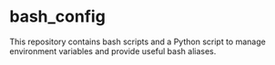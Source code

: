 # bash_config
This repository contains bash scripts and a Python script to manage environment variables and provide useful bash aliases.
